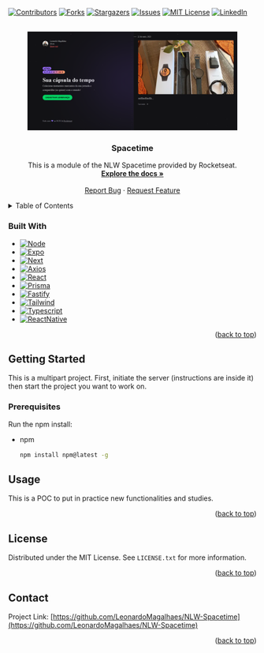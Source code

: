 <a name="readme-top"></a>
[![Contributors][contributors-shield]][contributors-url]
[![Forks][forks-shield]][forks-url]
[![Stargazers][stars-shield]][stars-url]
[![Issues][issues-shield]][issues-url]
[![MIT License][license-shield]][license-url]
[![LinkedIn][linkedin-shield]][linkedin-url]



<!-- PROJECT LOGO -->
<br />
<div align="center">
  <a href="https://github.com/LeonardoMagalhaes/NLW-Spacetime">
    <img src="Screenshot_Spacetime_Web.png" alt="Web Project Screenshot" height="200">
  </a>

<h3 align="center">Spacetime</h3>

  <p align="center">
    This is a module of the NLW Spacetime provided by Rocketseat.
    <br />
    <a href="https://github.com/LeonardoMagalhaes/NLW-Spacetime"><strong>Explore the docs »</strong></a>
    <br />
    <br />
    <a href="https://github.com/LeonardoMagalhaes/NLW-Spacetime/issues">Report Bug</a>
    ·
    <a href="https://github.com/LeonardoMagalhaes/NLW-Spacetime/issues">Request Feature</a>
  </p>
</div>



<!-- TABLE OF CONTENTS -->
<details>
  <summary>Table of Contents</summary>
  <ol>
    <li>
      <a href="#about-the-project">About The Project</a>
      <ul>
        <li><a href="#built-with">Built With</a></li>
      </ul>
    </li>
    <li>
      <a href="#getting-started">Getting Started</a>
      <ul>
        <li><a href="#prerequisites">Pre-requisites</a></li>
      </ul>
    </li>
    <li><a href="#usage">Usage</a></li>
    <li><a href="#license">License</a></li>
    <li><a href="#contact">Contact</a></li>
  </ol>
</details>



<!-- ABOUT THE PROJECT -->
<!-- ## About The Project

![Product Name Screen Shot][product-screenshot]

<p align="right">(<a href="#readme-top">back to top</a>)</p> -->



### Built With


* [![Node][NodeJS]][Node-url]
* [![Expo][ExpoJS]][Expo-url]
* [![Next][Next.js]][Next-url]
* [![Axios][AxiosJS]][Axios-url]
* [![React][React.js]][React-url]
* [![Prisma][PrismaJS]][Prisma-url]
* [![Fastify][FastifyJS]][Fastify-url]
* [![Tailwind][TailwindCSS]][Tailwind-url]
* [![Typescript][TypescriptJS]][Typescript-url]
* [![ReactNative][ReactNativeJS]][ReactNative-url]


<p align="right">(<a href="#readme-top">back to top</a>)</p>



<!-- GETTING STARTED -->
## Getting Started

This is a multipart project. First, initiate the server (instructions are inside it) then start the project you want to work on.

<!-- ```bash
npm start
# or
yarn start
# or
pnpm start
``` -->



### Prerequisites

Run the npm install:
* npm
  ```sh
  npm install npm@latest -g
  ```



<!-- USAGE EXAMPLES -->
## Usage

This is a POC to put in practice new functionalities and studies.

<p align="right">(<a href="#readme-top">back to top</a>)</p>



<!-- LICENSE -->
## License

Distributed under the MIT License. See `LICENSE.txt` for more information.

<p align="right">(<a href="#readme-top">back to top</a>)</p>



<!-- CONTACT -->
## Contact

Project Link: [https://github.com/LeonardoMagalhaes/NLW-Spacetime](https://github.com/LeonardoMagalhaes/NLW-Spacetime)

<p align="right">(<a href="#readme-top">back to top</a>)</p>



<!-- ACKNOWLEDGMENTS -->
<!-- ## Acknowledgments

```js
  npm install nativewind      // Traduz Tailwind para react-native
  npm install tailwindcss -D  // Instala Tailwind para desenvolvimento
  npx tailwindcss init        // Cria o arquivo de configuração do Tailwind

  // Setup tailwindcss configuration: https://www.nativewind.dev/quick-starts/create-react-native-app

  // For typescript configuration, add these lines on tsconfig.json:

  "compilerOptions": {
    "types": [
      "nativewind/types"
    ]
  },

  npx expo install @expo-google-fonts/roboto @expo-google-fonts/bai-jamjuree expo-font   // Instalação das fontes
  npx expo install react-native-svg     // Biblioteca para manipulação de aarquivos SVG
  npm i -D react-native-svg-transformer // Módulo para importação dos arquivos SVG de maneira mais fácil nos componentes.

  npm i axios   // Para comunicação http
  npx expo install expo-secure-store   // Para salvar informações sensíveis no celular

  // Expo router permite usar a mesma estrutura de roteamento do Next.js
  npx expo install expo-router react-native-safe-area-context react-native-screens expo-linking expo-constants expo-status-bar

  npx expo install expo-image-picker   // Biblioteca usada para manuseio de imagens do dispositivo.
```
<p align="right">(<a href="#readme-top">back to top</a>)</p> -->



<!-- MARKDOWN LINKS & IMAGES -->
<!-- https://www.markdownguide.org/basic-syntax/#reference-style-links -->
[contributors-shield]: https://img.shields.io/github/contributors/LeonardoMagalhaes/NLW-Spacetime.svg?style=for-the-badge
[contributors-url]: https://github.com/LeonardoMagalhaes/NLW-Spacetime/graphs/contributors
[forks-shield]: https://img.shields.io/github/forks/LeonardoMagalhaes/NLW-Spacetime.svg?style=for-the-badge
[forks-url]: https://github.com/LeonardoMagalhaes/NLW-Spacetime/network/members
[stars-shield]: https://img.shields.io/github/stars/LeonardoMagalhaes/NLW-Spacetime.svg?style=for-the-badge
[stars-url]: https://github.com/LeonardoMagalhaes/NLW-Spacetime/stargazers
[issues-shield]: https://img.shields.io/github/issues/LeonardoMagalhaes/NLW-Spacetime.svg?style=for-the-badge
[issues-url]: https://github.com/LeonardoMagalhaes/NLW-Spacetime/issues
[license-shield]: https://img.shields.io/github/license/LeonardoMagalhaes/NLW-Spacetime.svg?style=for-the-badge
[license-url]: https://github.com/LeonardoMagalhaes/NLW-Spacetime/blob/master/LICENSE.txt
[linkedin-shield]: https://img.shields.io/badge/-LinkedIn-black.svg?style=for-the-badge&logo=linkedin&colorB=555
[linkedin-url]: https://linkedin.com/in/leonardo-magalhães-alves-b6511153
[product-screenshot]: public/Screenshot.png

[TypescriptJS]: https://img.shields.io/badge/typescript-3178C6?style=for-the-badge&logo=typescript&logoColor=white
[Typescript-url]: https://www.typescriptlang.org
[AxiosJS]: https://img.shields.io/badge/axios-5A29E4?style=for-the-badge&logo=axios&logoColor=white
[Axios-url]: https://axios-http.com/ptbr/
[React.js]: https://img.shields.io/badge/React-20232A?style=for-the-badge&logo=react&logoColor=61DAFB
[React-url]: https://reactjs.org/
[TailwindCSS]: https://img.shields.io/badge/tailwindcss-06B6D4?style=for-the-badge&logo=tailwindcss&logoColor=white
[Tailwind-url]: https://tailwindcss.com
[ReactNativeJS]: https://img.shields.io/badge/reactnative-61DAFB?style=for-the-badge&logo=reacttable&logoColor=white
[ReactNative-url]: https://reactnative.dev
[ExpoJS]: https://img.shields.io/badge/expo-000020?style=for-the-badge&logo=expo&logoColor=white
[Expo-url]: https://expo.dev
[PrismaJS]: https://img.shields.io/badge/prisma-2D3748?style=for-the-badge&logo=prisma&logoColor=white
[Prisma-url]: https://www.prisma.io
[FastifyJS]: https://img.shields.io/badge/fastify-000000?style=for-the-badge&logo=fastify&logoColor=white
[Fastify-url]: https://www.fastify.io
[NodeJS]: https://img.shields.io/badge/node-339933?style=for-the-badge&logo=nodedotjs&logoColor=white
[Node-url]: https://nodejs.org/en
[Next.js]: https://img.shields.io/badge/next.js-000000?style=for-the-badge&logo=nextdotjs&logoColor=white
[Next-url]: https://nextjs.org/ 